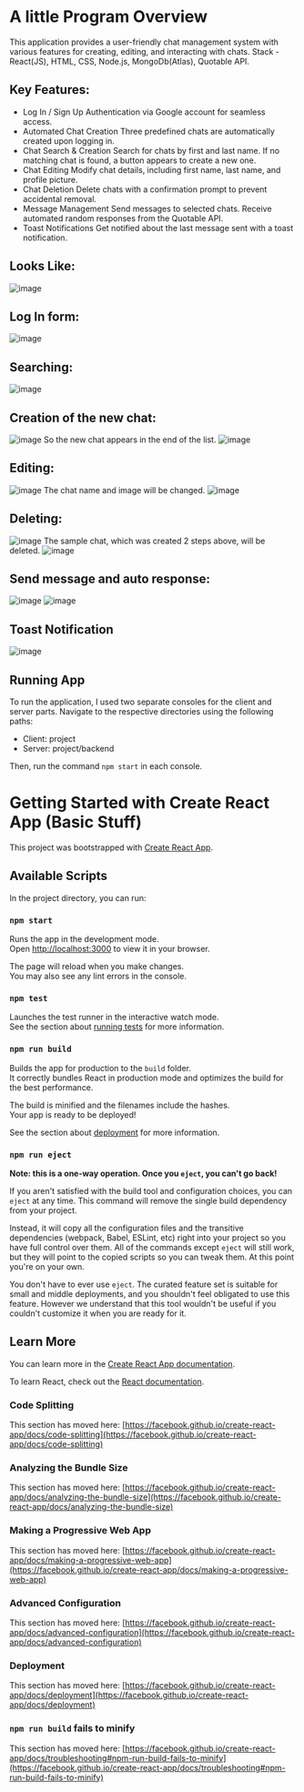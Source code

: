 # A little Program Overview
This application provides a user-friendly chat management system with various features for creating, editing, and interacting with chats. Stack - React(JS), HTML, CSS, Node.js, MongoDb(Atlas), Quotable API.

## Key Features:
- Log In / Sign Up
  Authentication via Google account for seamless access.
- Automated Chat Creation
  Three predefined chats are automatically created upon logging in.
- Chat Search & Creation
  Search for chats by first and last name.
  If no matching chat is found, a button appears to create a new one.
- Chat Editing
  Modify chat details, including first name, last name, and profile picture.
- Chat Deletion
  Delete chats with a confirmation prompt to prevent accidental removal.
- Message Management
  Send messages to selected chats.
  Receive automated random responses from the Quotable API.
- Toast Notifications
  Get notified about the last message sent with a toast notification.

## Looks Like:
![image](https://github.com/user-attachments/assets/8890a5d0-fa89-435b-8c8e-2ded12d6aa8a)

## Log In form:
![image](https://github.com/user-attachments/assets/7ccb079d-d65b-4a68-b6c4-4bbd97e6d896)

## Searching:
 ![image](https://github.com/user-attachments/assets/03117c80-9bb4-4bd7-a119-a1a07bc224ea)

## Creation of the new chat:
![image](https://github.com/user-attachments/assets/62d00991-f13b-47ee-a119-ec5814595e87)
So the new chat appears in the end of the list.
![image](https://github.com/user-attachments/assets/b8c298ee-5b3f-45e1-9e6f-e24541153918)

## Editing:
![image](https://github.com/user-attachments/assets/fddd4e3e-b197-441a-8dbb-0152dd5c8d4e)
The chat name and image will be changed.
![image](https://github.com/user-attachments/assets/20547405-048d-4f14-9f21-45676effafe0)

## Deleting:
![image](https://github.com/user-attachments/assets/236a7d43-db70-4b23-86f9-89c06fcf6d7b)
The sample chat, which was created 2 steps above, will be deleted.
![image](https://github.com/user-attachments/assets/6e3c41af-0f13-482a-a8df-2b2c92c42e76)

## Send message and auto response:
![image](https://github.com/user-attachments/assets/c2b65467-cd61-460e-bd84-cc825a3e17e2)
![image](https://github.com/user-attachments/assets/af201410-8f76-484b-b0ce-dd1bc4b0a474)

## Toast Notification
![image](https://github.com/user-attachments/assets/6c6eea57-7b59-4ea2-8949-3054b51fe6fd)

## Running App
To run the application, I used two separate consoles for the client and server parts. Navigate to the respective directories using the following paths:
- Client: project
- Server: project/backend

Then, run the command `npm start` in each console.

# Getting Started with Create React App (Basic Stuff)

This project was bootstrapped with [Create React App](https://github.com/facebook/create-react-app).

## Available Scripts

In the project directory, you can run:

### `npm start`

Runs the app in the development mode.\
Open [http://localhost:3000](http://localhost:3000) to view it in your browser.

The page will reload when you make changes.\
You may also see any lint errors in the console.

### `npm test`

Launches the test runner in the interactive watch mode.\
See the section about [running tests](https://facebook.github.io/create-react-app/docs/running-tests) for more information.

### `npm run build`

Builds the app for production to the `build` folder.\
It correctly bundles React in production mode and optimizes the build for the best performance.

The build is minified and the filenames include the hashes.\
Your app is ready to be deployed!

See the section about [deployment](https://facebook.github.io/create-react-app/docs/deployment) for more information.

### `npm run eject`

**Note: this is a one-way operation. Once you `eject`, you can't go back!**

If you aren't satisfied with the build tool and configuration choices, you can `eject` at any time. This command will remove the single build dependency from your project.

Instead, it will copy all the configuration files and the transitive dependencies (webpack, Babel, ESLint, etc) right into your project so you have full control over them. All of the commands except `eject` will still work, but they will point to the copied scripts so you can tweak them. At this point you're on your own.

You don't have to ever use `eject`. The curated feature set is suitable for small and middle deployments, and you shouldn't feel obligated to use this feature. However we understand that this tool wouldn't be useful if you couldn't customize it when you are ready for it.

## Learn More

You can learn more in the [Create React App documentation](https://facebook.github.io/create-react-app/docs/getting-started).

To learn React, check out the [React documentation](https://reactjs.org/).

### Code Splitting

This section has moved here: [https://facebook.github.io/create-react-app/docs/code-splitting](https://facebook.github.io/create-react-app/docs/code-splitting)

### Analyzing the Bundle Size

This section has moved here: [https://facebook.github.io/create-react-app/docs/analyzing-the-bundle-size](https://facebook.github.io/create-react-app/docs/analyzing-the-bundle-size)

### Making a Progressive Web App

This section has moved here: [https://facebook.github.io/create-react-app/docs/making-a-progressive-web-app](https://facebook.github.io/create-react-app/docs/making-a-progressive-web-app)

### Advanced Configuration

This section has moved here: [https://facebook.github.io/create-react-app/docs/advanced-configuration](https://facebook.github.io/create-react-app/docs/advanced-configuration)

### Deployment

This section has moved here: [https://facebook.github.io/create-react-app/docs/deployment](https://facebook.github.io/create-react-app/docs/deployment)

### `npm run build` fails to minify

This section has moved here: [https://facebook.github.io/create-react-app/docs/troubleshooting#npm-run-build-fails-to-minify](https://facebook.github.io/create-react-app/docs/troubleshooting#npm-run-build-fails-to-minify)
